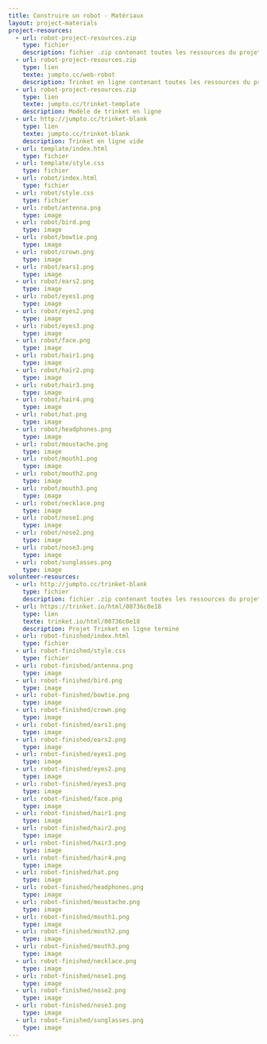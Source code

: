 ```yaml
---
title: Construire un robot - Matériaux
layout: project-materials
project-resources:
  - url: robot-project-resources.zip
    type: fichier
    description: fichier .zip contenant toutes les ressources du projet
  - url: robot-project-resources.zip
    type: lien
    texte: jumpto.cc/web-robot
    description: Trinket en ligne contenant toutes les ressources du projet 'Construire un robot'
  - url: robot-project-resources.zip
    type: lien
    texte: jumpto.cc/trinket-template
    description: Modèle de trinket en ligne
  - url: http://jumpto.cc/trinket-blank
    type: lien
    texte: jumpto.cc/trinket-blank
    description: Trinket en ligne vide
  - url: template/index.html
    type: fichier
  - url: template/style.css
    type: fichier
  - url: robot/index.html
    type: fichier
  - url: robot/style.css
    type: fichier
  - url: robot/antenna.png
    type: image
  - url: robot/bird.png
    type: image
  - url: robot/bowtie.png
    type: image
  - url: robot/crown.png
    type: image
  - url: robot/ears1.png
    type: image
  - url: robot/ears2.png
    type: image
  - url: robot/eyes1.png
    type: image
  - url: robot/eyes2.png
    type: image
  - url: robot/eyes3.png
    type: image
  - url: robot/face.png
    type: image
  - url: robot/hair1.png
    type: image
  - url: robot/hair2.png
    type: image
  - url: robot/hair3.png
    type: image
  - url: robot/hair4.png
    type: image
  - url: robot/hat.png
    type: image
  - url: robot/headphones.png
    type: image
  - url: robot/moustache.png
    type: image
  - url: robot/mouth1.png
    type: image
  - url: robot/mouth2.png
    type: image
  - url: robot/mouth3.png
    type: image
  - url: robot/necklace.png
    type: image
  - url: robot/nose1.png
    type: image
  - url: robot/nose2.png
    type: image
  - url: robot/nose3.png
    type: image
  - url: robot/sunglasses.png
    type: image
volunteer-resources:
  - url: http://jumpto.cc/trinket-blank
    type: fichier
    description: fichier .zip contenant toutes les ressources du projet terminé
  - url: https://trinket.io/html/00736c0e18
    type: lien
    texte: trinket.io/html/00736c0e18
    description: Projet Trinket en ligne terminé
  - url: robot-finished/index.html
    type: fichier
  - url: robot-finished/style.css
    type: fichier
  - url: robot-finished/antenna.png
    type: image
  - url: robot-finished/bird.png
    type: image
  - url: robot-finished/bowtie.png
    type: image
  - url: robot-finished/crown.png
    type: image
  - url: robot-finished/ears1.png
    type: image
  - url: robot-finished/ears2.png
    type: image
  - url: robot-finished/eyes1.png
    type: image
  - url: robot-finished/eyes2.png
    type: image
  - url: robot-finished/eyes3.png
    type: image
  - url: robot-finished/face.png
    type: image
  - url: robot-finished/hair1.png
    type: image
  - url: robot-finished/hair2.png
    type: image
  - url: robot-finished/hair3.png
    type: image
  - url: robot-finished/hair4.png
    type: image
  - url: robot-finished/hat.png
    type: image
  - url: robot-finished/headphones.png
    type: image
  - url: robot-finished/moustache.png
    type: image
  - url: robot-finished/mouth1.png
    type: image
  - url: robot-finished/mouth2.png
    type: image
  - url: robot-finished/mouth3.png
    type: image
  - url: robot-finished/necklace.png
    type: image
  - url: robot-finished/nose1.png
    type: image
  - url: robot-finished/nose2.png
    type: image
  - url: robot-finished/nose3.png
    type: image
  - url: robot-finished/sunglasses.png
    type: image
---
```

